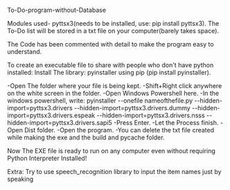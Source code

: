 To-Do-program-without-Database

Modules used- pyttsx3(needs to be installed, use: pip install pyttsx3).
The To-Do list will be stored in a txt file on your computer(barely takes space).

The Code has been commented with detail to make the program easy to understand.

To create an executable file to share with people who don't have python installed:
Install The library: pyinstaller using pip (pip install pyinstaller).

-Open The folder where your file is being kept.
-Shift+Right click anywhere on the white screen in the folder.
-Open Windows Powershell here.
-In the windows powershell, write: pyinstaller --onefile nameofthefile.py --hidden-import=pyttsx3.drivers --hidden-import=pyttsx3.drivers.dummy --hidden-import=pyttsx3.drivers.espeak --hidden-import=pyttsx3.drivers.nsss --hidden-import=pyttsx3.drivers.sapi5
-Press Enter.
-Let the Process finish.
-Open Dist folder.
-Open the program.
-You can delete the txt file created while making the exe and the build and pycache folder.


Now The EXE file is ready to run on any computer even without requiring Python Interpreter Installed!

Extra:
Try to use speech_recognition library to input the item names just by speaking
